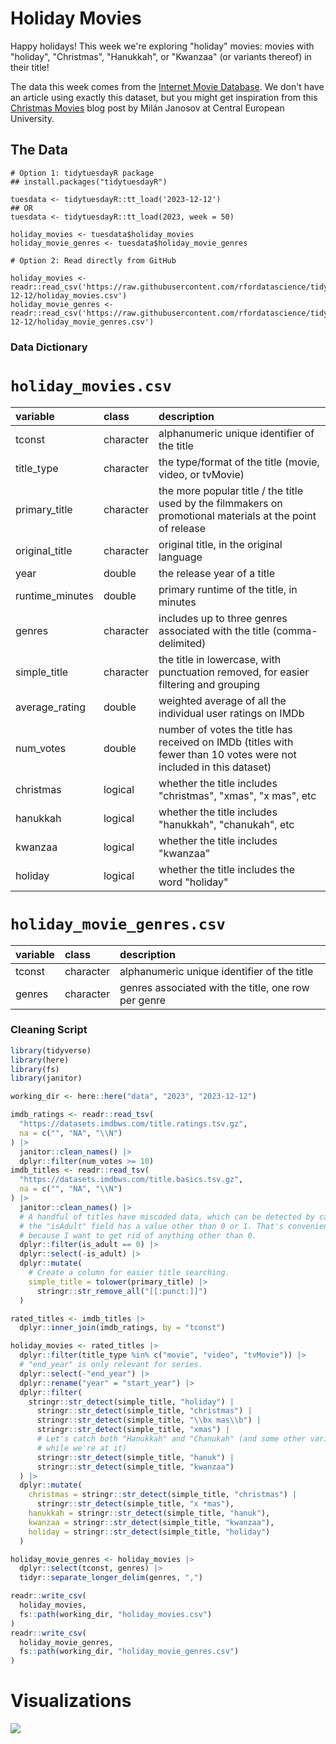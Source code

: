 # Holiday Movies

Happy holidays! This week we're exploring "holiday" movies: movies with "holiday", "Christmas", "Hanukkah", or "Kwanzaa" (or variants thereof) in their title!

The data this week comes from the [Internet Movie Database](https://developer.imdb.com/non-commercial-datasets/). We don't have an article using exactly this dataset, but you might get inspiration from this [Christmas Movies](https://networkdatascience.ceu.edu/article/2019-12-16/christmas-movies) blog post by Milán Janosov at Central European University.

## The Data

```{r}
# Option 1: tidytuesdayR package 
## install.packages("tidytuesdayR")

tuesdata <- tidytuesdayR::tt_load('2023-12-12')
## OR
tuesdata <- tidytuesdayR::tt_load(2023, week = 50)

holiday_movies <- tuesdata$holiday_movies
holiday_movie_genres <- tuesdata$holiday_movie_genres

# Option 2: Read directly from GitHub

holiday_movies <- readr::read_csv('https://raw.githubusercontent.com/rfordatascience/tidytuesday/master/data/2023/2023-12-12/holiday_movies.csv')
holiday_movie_genres <- readr::read_csv('https://raw.githubusercontent.com/rfordatascience/tidytuesday/master/data/2023/2023-12-12/holiday_movie_genres.csv')
```

### Data Dictionary

# `holiday_movies.csv`

| variable | class | description |
|:---|:---|:---|
| tconst | character | alphanumeric unique identifier of the title |
| title_type | character | the type/format of the title (movie, video, or tvMovie) |
| primary_title | character | the more popular title / the title used by the filmmakers on promotional materials at the point of release |
| original_title | character | original title, in the original language |
| year | double | the release year of a title |
| runtime_minutes | double | primary runtime of the title, in minutes |
| genres | character | includes up to three genres associated with the title (comma-delimited) |
| simple_title | character | the title in lowercase, with punctuation removed, for easier filtering and grouping |
| average_rating | double | weighted average of all the individual user ratings on IMDb |
| num_votes | double | number of votes the title has received on IMDb (titles with fewer than 10 votes were not included in this dataset) |
| christmas | logical | whether the title includes "christmas", "xmas", "x mas", etc |
| hanukkah | logical | whether the title includes "hanukkah", "chanukah", etc |
| kwanzaa | logical | whether the title includes "kwanzaa" |
| holiday | logical | whether the title includes the word "holiday" |

# `holiday_movie_genres.csv`

| variable | class     | description                                         |
|:---------|:----------|:----------------------------------------------------|
| tconst   | character | alphanumeric unique identifier of the title         |
| genres   | character | genres associated with the title, one row per genre |

### Cleaning Script

``` r
library(tidyverse)
library(here)
library(fs)
library(janitor)

working_dir <- here::here("data", "2023", "2023-12-12")

imdb_ratings <- readr::read_tsv(
  "https://datasets.imdbws.com/title.ratings.tsv.gz",
  na = c("", "NA", "\\N")
) |> 
  janitor::clean_names() |> 
  dplyr::filter(num_votes >= 10)
imdb_titles <- readr::read_tsv(
  "https://datasets.imdbws.com/title.basics.tsv.gz",
  na = c("", "NA", "\\N")
) |> 
  janitor::clean_names() |> 
  # A handful of titles have miscoded data, which can be detected by cases where
  # the "isAdult" field has a value other than 0 or 1. That's convenient,
  # because I want to get rid of anything other than 0.
  dplyr::filter(is_adult == 0) |>
  dplyr::select(-is_adult) |>
  dplyr::mutate(
    # Create a column for easier title searching.
    simple_title = tolower(primary_title) |> 
      stringr::str_remove_all("[[:punct:]]")
  )

rated_titles <- imdb_titles |> 
  dplyr::inner_join(imdb_ratings, by = "tconst")

holiday_movies <- rated_titles |> 
  dplyr::filter(title_type %in% c("movie", "video", "tvMovie")) |> 
  # "end_year" is only relevant for series.
  dplyr::select(-"end_year") |>
  dplyr::rename("year" = "start_year") |> 
  dplyr::filter(
    stringr::str_detect(simple_title, "holiday") |
      stringr::str_detect(simple_title, "christmas") |
      stringr::str_detect(simple_title, "\\bx mas\\b") |
      stringr::str_detect(simple_title, "xmas") |
      # Let's catch both "Hanukkah" and "Chanukah" (and some other variants
      # while we're at it)
      stringr::str_detect(simple_title, "hanuk") | 
      stringr::str_detect(simple_title, "kwanzaa")
  ) |> 
  dplyr::mutate(
    christmas = stringr::str_detect(simple_title, "christmas") | 
      stringr::str_detect(simple_title, "x *mas"),
    hanukkah = stringr::str_detect(simple_title, "hanuk"),
    kwanzaa = stringr::str_detect(simple_title, "kwanzaa"),
    holiday = stringr::str_detect(simple_title, "holiday")
  )

holiday_movie_genres <- holiday_movies |> 
  dplyr::select(tconst, genres) |> 
  tidyr::separate_longer_delim(genres, ",")

readr::write_csv(
  holiday_movies,
  fs::path(working_dir, "holiday_movies.csv")
)
readr::write_csv(
  holiday_movie_genres,
  fs::path(working_dir, "holiday_movie_genres.csv")
)
```

# Visualizations

![](runtime_ratings_holiday_movie.jpeg)
